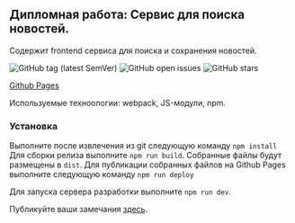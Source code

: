 ## Дипломная работа: Сервис для поиска новостей.

Содержит frontend сервиса для поиска и сохранения новостей.

![GitHub tag (latest SemVer)](https://img.shields.io/github/v/tag/Irina-prog/news-frontend)
![GitHub open issues](https://img.shields.io/github/issues-raw/Irina-prog/news-frontend)
![GitHub stars](https://img.shields.io/github/stars/Irina-prog/news-frontend?style=social)



[Github Pages](https://irina-prog.github.io/news-frontend/)


Используемые техноологии: webpack, JS-модули, npm.


### Установка

Выполните после извлечения из git следующую команду `npm install`
Для сборки релиза выполните `npm run build`. Собранные файлы будут размещены в `dist`.
Для публикации собранных файлов на Github Pages выполните следующую команду `npm run deploy`


Для запуска сервера разработки выполните `npm run dev`.

Публикуйте ваши замечания [здесь](https://github.com/Irina-prog/news-frontend/issues).


